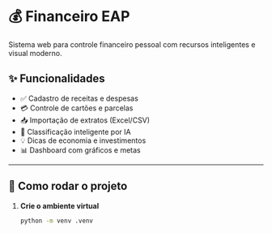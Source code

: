 # 💰 Financeiro EAP

Sistema web para controle financeiro pessoal com recursos inteligentes e visual moderno.

## ✨ Funcionalidades

- ✅ Cadastro de receitas e despesas
- 💳 Controle de cartões e parcelas
- 📥 Importação de extratos (Excel/CSV)
- 🧠 Classificação inteligente por IA
- 💡 Dicas de economia e investimentos
- 📊 Dashboard com gráficos e metas

---

## 🚀 Como rodar o projeto

1. **Crie o ambiente virtual**  
   ```bash
   python -m venv .venv

